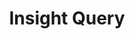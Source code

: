 ---
title: Insight Query
excerpt: Query for metrics,event logs and coin prices in a project.
api:
  file: sentio-api.json
  operationId: Query
deprecated: false
hidden: false
metadata:
  title: ''
  description: ''
  robots: index
next:
  description: ''
---